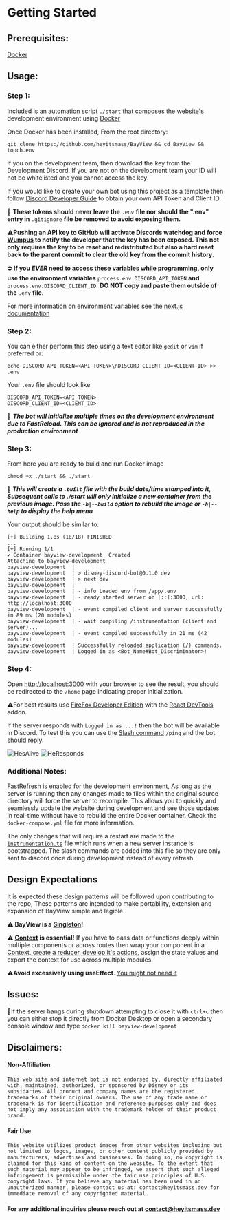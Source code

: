 # Getting Started
## Prerequisites: 

[Docker](https://docs.docker.com/get-docker/)


## Usage:
### Step 1: 
Included is an automation script `./start` that composes the website's development environment using [Docker](https://docs.docker.com/get-docker/)

Once Docker has been installed, From the root directory: 

```
git clone https://github.com/heyitsmass/BayView && cd BayView && touch.env
```
If you on the development team, then download the key from the Development Discord. If you are not on the development team your ID will not be whitelisted and you cannot access the key.
 
If you would like to create your own bot using this project as a template then follow [Discord Developer Guide](https://discord.com/developers/docs/getting-started) to obtain your own API Token and Client ID. 

🚫 **These tokens should never leave the** `.env` **file nor should the ".env" entry in** `.gitignore` **file be removed to avoid exposing them.** 

⚠️**Pushing an API key to GitHub will activate Discords watchdog and force [Wumpus](https://discord.fandom.com/wiki/Wumpus) to notify the developer that the key has been exposed. This not only requires the key to be reset and redistributed but also a hard reset back to the parent commit to clear the old key from the commit history.** 

⛔ **If you *EVER* need to access these variables while programming, only use the environment variables**  `process.env.DISCORD_API_TOKEN` **and**  `process.env.DISCORD_CLIENT_ID`. **DO NOT copy and paste them outside of the**  `.env` **file.** 

For more information on environment variables see the [next.js documentation](https://nextjs.org/docs/app/building-your-application/configuring/environment-variables)
 
### Step 2: 

You can either perform this step using a text editor like `gedit` or `vim` if preferred or: 
```
echo DISCORD_API_TOKEN=<API_TOKEN>\nDISCORD_CLIENT_ID=<CLIENT_ID> >> .env
```
Your `.env` file should look like 
```
DISCORD_API_TOKEN=<API_TOKEN>
DISCORD_CLIENT_ID=<CLIENT_ID>
```
📍 <b>*The bot will initialize multiple times on the development environment due to FastReload. This can be ignored and is not reproduced in the production environment*</b>

### Step 3: 
From here you are ready to build and run Docker image 

```chmod +x ./start && ./start```

📍<b> *This will create a `.built` file with the build date/time stamped into it, Subsequent calls to ./start will only initialize a new container from the previous image. Pass the `-b|--build` option to rebuild the image or `-h|--help` to display the help menu*</b>

Your output should be similar to: 

```
[+] Building 1.8s (18/18) FINISHED														
...
[+] Running 1/1
✔ Container bayview-development  Created                                                      		
Attaching to bayview-development
bayview-development  |
bayview-development  | > disney-discord-bot@0.1.0 dev
bayview-development  | > next dev
bayview-development  |
bayview-development  | - info Loaded env from /app/.env
bayview-development  | - ready started server on [::]:3000, url: http://localhost:3000
bayview-development  | - event compiled client and server successfully in 89 ms (20 modules)
bayview-development  | - wait compiling /instrumentation (client and server)...
bayview-development  | - event compiled successfully in 21 ms (42 modules)
bayview-development  | Successfully reloaded application (/) commands.
bayview-development  | Logged in as <Bot_Name#Bot_Discriminator>!
```

### Step 4: 

Open [http://localhost:3000](http://localhost:3000) with your browser to see the result, you should be redirected to the `/home` page indicating proper initialization.

⚠️For best results use [FireFox Developer Edition](https://www.mozilla.org/en-US/firefox/developer/) with the [React DevTools](https://addons.mozilla.org/en-US/firefox/addon/react-devtools/) addon.

If the server responds with `Logged in as ...!` then the bot will be available in Discord. To test this you can use the [Slash command](https://discord.com/developers/docs/interactions/application-commands) `/ping` and the bot should reply. 



![HesAlive](https://i.gyazo.com/88a1904a323b07a3f061f9fa2ad3ed54.png) ![HeResponds](https://i.gyazo.com/d2ec94ec898956ac54c007ea9426e505.png)

### Additional Notes: 
[FastRefresh](https://nextjs.org/docs/architecture/fast-refresh) is enabled for the development environment, As long as the server is running then any changes made to files within the original source directory will force the server to recompile. This allows you to quickly and seamlessly update the website during development and see those updates in real-time without have to rebuild the entire Docker container. Check the `docker-compose.yml` file for more information. 

The only changes that will require a restart are made to the [`instrumentation.ts`](https://nextjs.org/docs/app/building-your-application/optimizing/instrumentation) file which runs when a new server instance is bootstrapped. The slash commands are added into this file so they are only sent to discord once during development instead of every refresh. 

## Design Expectations
It is expected these design patterns will be followed upon contributing to the repo, These patterns are intended to make portability, extension and expansion of BayView simple and legible. 

**⚠️ BayView is a [Singleton](https://refactoring.guru/design-patterns/singleton)!**

**⚠️ [Context](https://react.dev/learn/passing-data-deeply-with-context) is essential!** If you have to pass data or functions deeply within multiple components or across routes then wrap your component in a [Context, create a reducer, develop it's actions](https://react.dev/learn/scaling-up-with-reducer-and-context), assign the state values and export the context for use across multiple modules. 

**⚠️Avoid excessively using useEffect**. [You might not need it](https://react.dev/learn/you-might-not-need-an-effect)

## Issues: 

📍If the server hangs during shutdown attempting to close it with `ctrl+c` then you can either stop it directly from Docker Desktop or open a secondary console window and type `docker kill bayview-development`


## Disclaimers: 

#### Non-Affiliation
    This web site and internet bot is not endorsed by, directly affiliated with, maintained, authorized, or sponsored by Disney or its subsidaries. All product and company names are the registered trademarks of their original owners. The use of any trade name or trademark is for identification and reference purposes only and does not imply any association with the trademark holder of their product brand.

#### Fair Use
    This website utilizes product images from other websites including but not limited to logos, images, or other content publicly provided by manufacturers, advertises and businesses. In doing so, no copyright is claimed for this kind of content on the website. To the extent that such material may appear to be infringed, we assert that such alleged infringement is permissible under the fair use principles of U.S. copyright laws. If you believe any material has been used in an unauthorized manner, please contact us at: contact@heyitsmass.dev for immediate removal of any copyrighted material.

#### For any additional inquiries please reach out at contact@heyitsmass.dev

